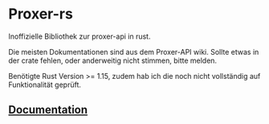 # Proxer-rs

Inoffizielle Bibliothek zur proxer-api in rust.

Die meisten Dokumentationen sind aus dem Proxer-API wiki.
Sollte etwas in der crate fehlen, oder anderweitig nicht stimmen, bitte melden.

Benötigte Rust Version >= 1.15, zudem hab ich die noch nicht vollständig auf Funktionalität geprüft.

## [Documentation](https://souryo.github.io/proxer-rs/proxer/index.html)

